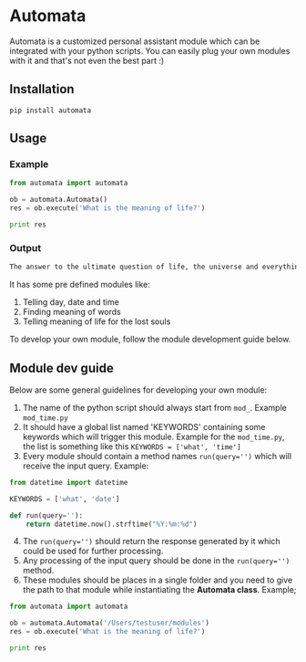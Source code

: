 Automata
========

Automata is a customized personal assistant module which can be integrated with your python scripts. You can easily plug your own modules with it and that's not even the best part :)


Installation
------------

```
pip install automata
```


Usage
-----

### Example

```python
from automata import automata

ob = automata.Automata()
res = ob.execute('What is the meaning of life?')

print res
```

### Output

```bash
The answer to the ultimate question of life, the universe and everything is 42.
```


It has some pre defined modules like:

1. Telling day, date and time
2. Finding meaning of words
3. Telling meaning of life for the lost souls

To develop your own module, follow the module development guide below.


Module dev guide
----------------


Below are some general guidelines for developing your own module:

1. The name of the python script should always start from ```mod_```. Example ```mod_time.py```
2. It should have a global list named 'KEYWORDS' containing some keywords which will trigger this module. Example for the ```mod_time.py```, the list is something like this ```KEYWORDS = ['what', 'time']```
3. Every module should contain a method names ```run(query='')``` which will receive the input query. Example:
```python
from datetime import datetime

KEYWORDS = ['what', 'date']

def run(query=''):
	return datetime.now().strftime("%Y:%m:%d")
``` 
4. The ```run(query='')``` should return the response generated by it which could be used for further processing.
5. Any processing of the input query should be done in the ```run(query='')``` method.
6. These modules should be places in a single folder and you need to give the path to that module while instantiating the **Automata class**. Example;
```python
from automata import automata

ob = automata.Automata('/Users/testuser/modules')
res = ob.execute('What is the meaning of life?')

print res
```